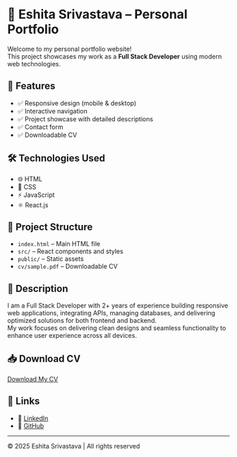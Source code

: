 # 💼 Eshita Srivastava – Personal Portfolio

Welcome to my personal portfolio website!  
This project showcases my work as a **Full Stack Developer** using modern web technologies.

## 🚀 Features
- ✅ Responsive design (mobile & desktop)
- ✅ Interactive navigation
- ✅ Project showcase with detailed descriptions
- ✅ Contact form
- ✅ Downloadable CV

## 🛠️ Technologies Used
- 🌐 HTML  
- 🎨 CSS  
- ⚡ JavaScript  
- ⚛️ React.js  

## 📂 Project Structure
- `index.html` – Main HTML file  
- `src/` – React components and styles  
- `public/` – Static assets  
- `cv/sample.pdf` – Downloadable CV  

## 📄 Description
I am a Full Stack Developer with 2+ years of experience building responsive web applications, integrating APIs, managing databases, and delivering optimized solutions for both frontend and backend.  
My work focuses on delivering clean designs and seamless functionality to enhance user experience across all devices.

## 📥 Download CV
[Download My CV](cv/sample.pdf)

## 🔗 Links
- 🔗 [LinkedIn](https://www.linkedin.com/in/eshita-srivastava)
- 🔗 [GitHub](https://github.com/Eshita123456/projects)

---

© 2025 Eshita Srivastava | All rights reserved
